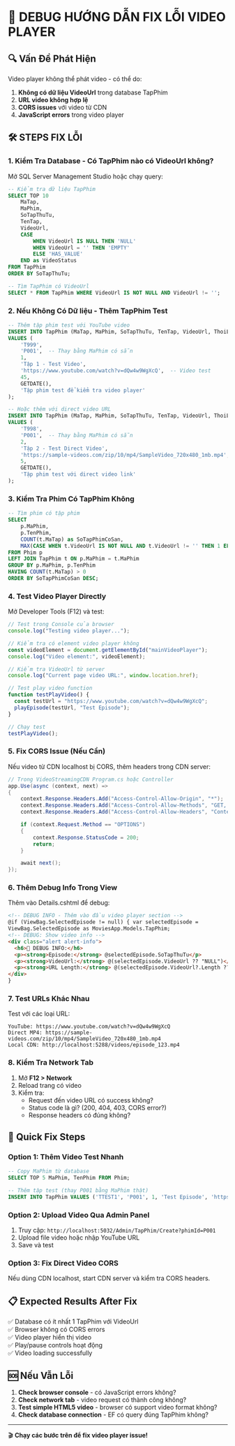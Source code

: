 # 🐛 DEBUG HƯỚNG DẪN FIX LỖI VIDEO PLAYER

## 🔍 Vấn Đề Phát Hiện

Video player không thể phát video - có thể do:

1. **Không có dữ liệu VideoUrl** trong database TapPhim
2. **URL video không hợp lệ**
3. **CORS issues** với video từ CDN
4. **JavaScript errors** trong video player

## 🛠️ STEPS FIX LỖI

### 1. Kiểm Tra Database - Có TapPhim nào có VideoUrl không?

Mở SQL Server Management Studio hoặc chạy query:

```sql
-- Kiểm tra dữ liệu TapPhim
SELECT TOP 10
    MaTap,
    MaPhim,
    SoTapThuTu,
    TenTap,
    VideoUrl,
    CASE
        WHEN VideoUrl IS NULL THEN 'NULL'
        WHEN VideoUrl = '' THEN 'EMPTY'
        ELSE 'HAS_VALUE'
    END as VideoStatus
FROM TapPhim
ORDER BY SoTapThuTu;

-- Tìm TapPhim có VideoUrl
SELECT * FROM TapPhim WHERE VideoUrl IS NOT NULL AND VideoUrl != '';
```

### 2. Nếu Không Có Dữ liệu - Thêm TapPhim Test

```sql
-- Thêm tập phim test với YouTube video
INSERT INTO TapPhim (MaTap, MaPhim, SoTapThuTu, TenTap, VideoUrl, ThoiLuongTap, NgayPhatHanh, ChiTiet)
VALUES (
    'T999',
    'P001',  -- Thay bằng MaPhim có sẵn
    1,
    'Tập 1 - Test Video',
    'https://www.youtube.com/watch?v=dQw4w9WgXcQ',  -- Video test
    45,
    GETDATE(),
    'Tập phim test để kiểm tra video player'
);

-- Hoặc thêm với direct video URL
INSERT INTO TapPhim (MaTap, MaPhim, SoTapThuTu, TenTap, VideoUrl, ThoiLuongTap, NgayPhatHanh, ChiTiet)
VALUES (
    'T998',
    'P001',  -- Thay bằng MaPhim có sẵn
    2,
    'Tập 2 - Test Direct Video',
    'https://sample-videos.com/zip/10/mp4/SampleVideo_720x480_1mb.mp4',  -- Direct video
    5,
    GETDATE(),
    'Tập phim test với direct video link'
);
```

### 3. Kiểm Tra Phim Có TapPhim Không

```sql
-- Tìm phim có tập phim
SELECT
    p.MaPhim,
    p.TenPhim,
    COUNT(t.MaTap) as SoTapPhimCoSan,
    MAX(CASE WHEN t.VideoUrl IS NOT NULL AND t.VideoUrl != '' THEN 1 ELSE 0 END) as CoVideoUrl
FROM Phim p
LEFT JOIN TapPhim t ON p.MaPhim = t.MaPhim
GROUP BY p.MaPhim, p.TenPhim
HAVING COUNT(t.MaTap) > 0
ORDER BY SoTapPhimCoSan DESC;
```

### 4. Test Video Player Directly

Mở Developer Tools (F12) và test:

```javascript
// Test trong Console của browser
console.log("Testing video player...");

// Kiểm tra có element video player không
const videoElement = document.getElementById("mainVideoPlayer");
console.log("Video element:", videoElement);

// Kiểm tra VideoUrl từ server
console.log("Current page video URL:", window.location.href);

// Test play video function
function testPlayVideo() {
  const testUrl = "https://www.youtube.com/watch?v=dQw4w9WgXcQ";
  playEpisode(testUrl, "Test Episode");
}

// Chạy test
testPlayVideo();
```

### 5. Fix CORS Issue (Nếu Cần)

Nếu video từ CDN localhost bị CORS, thêm headers trong CDN server:

```csharp
// Trong VideoStreamingCDN Program.cs hoặc Controller
app.Use(async (context, next) =>
{
    context.Response.Headers.Add("Access-Control-Allow-Origin", "*");
    context.Response.Headers.Add("Access-Control-Allow-Methods", "GET, POST, OPTIONS");
    context.Response.Headers.Add("Access-Control-Allow-Headers", "Content-Type");

    if (context.Request.Method == "OPTIONS")
    {
        context.Response.StatusCode = 200;
        return;
    }

    await next();
});
```

### 6. Thêm Debug Info Trong View

Thêm vào Details.cshtml để debug:

```html
<!-- DEBUG INFO - Thêm vào đầu video player section -->
@if (ViewBag.SelectedEpisode != null) { var selectedEpisode =
ViewBag.SelectedEpisode as MoviesApp.Models.TapPhim;
<!-- DEBUG: Show video info -->
<div class="alert alert-info">
  <h6>🐛 DEBUG INFO:</h6>
  <p><strong>Episode:</strong> @selectedEpisode.SoTapThuTu</p>
  <p><strong>VideoUrl:</strong> @(selectedEpisode.VideoUrl ?? "NULL")</p>
  <p><strong>URL Length:</strong> @(selectedEpisode.VideoUrl?.Length ?? 0)</p>
</div>
}
```

### 7. Test URLs Khác Nhau

Test với các loại URL:

```
YouTube: https://www.youtube.com/watch?v=dQw4w9WgXcQ
Direct MP4: https://sample-videos.com/zip/10/mp4/SampleVideo_720x480_1mb.mp4
Local CDN: http://localhost:5288/videos/episode_123.mp4
```

### 8. Kiểm Tra Network Tab

1. Mở **F12 > Network**
2. Reload trang có video
3. Kiểm tra:
   - Request đến video URL có success không?
   - Status code là gì? (200, 404, 403, CORS error?)
   - Response headers có đúng không?

## 🎯 Quick Fix Steps

### Option 1: Thêm Video Test Nhanh

```sql
-- Copy MaPhim từ database
SELECT TOP 5 MaPhim, TenPhim FROM Phim;

-- Thêm tập test (thay P001 bằng MaPhim thật)
INSERT INTO TapPhim VALUES ('TTEST1', 'P001', 1, 'Test Episode', 'https://www.youtube.com/watch?v=dQw4w9WgXcQ', 45, GETDATE(), 'Test video');
```

### Option 2: Upload Video Qua Admin Panel

1. Truy cập: `http://localhost:5032/Admin/TapPhim/Create?phimId=P001`
2. Upload file video hoặc nhập YouTube URL
3. Save và test

### Option 3: Fix Direct Video CORS

Nếu dùng CDN localhost, start CDN server và kiểm tra CORS headers.

## 📋 Expected Results After Fix

✅ Database có ít nhất 1 TapPhim với VideoUrl  
✅ Browser không có CORS errors  
✅ Video player hiển thị video  
✅ Play/pause controls hoạt động  
✅ Video loading successfully

## 🆘 Nếu Vẫn Lỗi

1. **Check browser console** - có JavaScript errors không?
2. **Check network tab** - video request có thành công không?
3. **Test simple HTML5 video** - browser có support video format không?
4. **Check database connection** - EF có query đúng TapPhim không?

---

🎬 **Chạy các bước trên để fix video player issue!**
